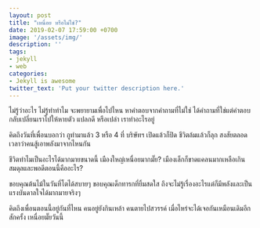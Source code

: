 ```yaml
---
layout: post
title: "เหนื่อย หรือไม่ใช่?"
date: 2019-02-07 17:59:00 +0700
image: '/assets/img/'
description: ''
tags:
- jekyll
- web
categories:
- Jekyll is awesome
twitter_text: 'Put your twitter description here.'
---
```

ไม่รู้ว่าอะไร ไม่รู้ทำทำไม จะพยายามเพื่อไปไหน หาคำตอบจากคำถามที่ไม่ใช่ ได้คำถามที่ใช่แต่คำตอบกลับเปลี่ยนเราไปให้หายตัว แปลกดี หรือเปล่า เราทำอะไรอยู่

คิดถึงวันที่เพื่อนบอกว่า กูทำมาแล้ว 3 หรือ 4 ที่ บริษัทฯ เปิดแล้วก็ปิด ชีวิตล้มแล้วก็ลุก สงสัยตลอดเวลาว่าคนสู้เอาพลังมาจากไหนกัน

ชีวิตทำไมเป็นอะไรได้มากมายขนาดนี้ เมืองใหญ่เหนื่อยมากมั๊ย? เมืองเล็กก็ขาดแคลนมากเหลือเกิน สมดุลและพอดีตอนนี้คืออะไร?

ขอบคุณต้นไม้ในวันที่โตได้สบายๆ ขอบคุณเด็กทารกที่ยิ้มสดใส ถึงจะไม่รู้เรื่องอะไรแต่ก็มีพลังและเป็นแรงบันดาลใจได้มากมายจริงๆ

คิดถึงเพื่อนตอนนี้อยู่กันที่ไหน คนอยู่ยังกินเหล้า คนตายไปสวรรค์ เมื่อไหร่จะได้เจอกันเหมือนเดิมอีกสักครั้ง เหนื่อยมั๊ยวันนี้
